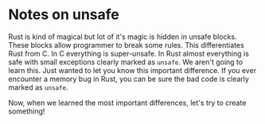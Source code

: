 Notes on unsafe
===============

Rust is kind of magical but lot of it's magic is hidden in unsafe blocks. These blocks allow programmer to break some rules. This differentiates Rust from C. In C everything is super-unsafe. In Rust almost everything is safe with small exceptions clearly marked as `unsafe`. We aren't going to learn this. Just wanted to let you know this important difference. If you ever encounter a memory bug in Rust, you can be sure the bad code is clearly marked as `unsafe`.

Now, when we learned the most important differences, let's try to create something!
